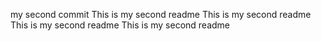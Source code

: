 my second commit
This is my second readme
This is my second readme
This is my second readme
This is my second readme

